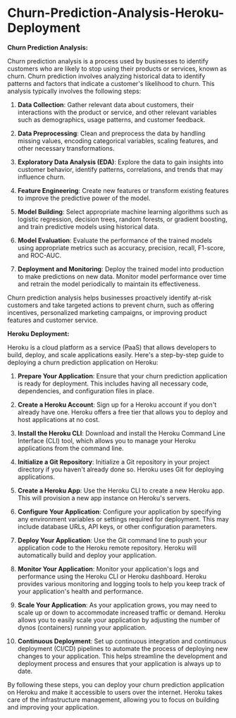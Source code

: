 # Churn-Prediction-Analysis-Heroku-Deployment

**Churn Prediction Analysis:**

Churn prediction analysis is a process used by businesses to identify customers who are likely to stop using their products or services, known as churn. Churn prediction involves analyzing historical data to identify patterns and factors that indicate a customer's likelihood to churn. This analysis typically involves the following steps:

1. **Data Collection**: Gather relevant data about customers, their interactions with the product or service, and other relevant variables such as demographics, usage patterns, and customer feedback.

2. **Data Preprocessing**: Clean and preprocess the data by handling missing values, encoding categorical variables, scaling features, and other necessary transformations.

3. **Exploratory Data Analysis (EDA)**: Explore the data to gain insights into customer behavior, identify patterns, correlations, and trends that may influence churn.

4. **Feature Engineering**: Create new features or transform existing features to improve the predictive power of the model.

5. **Model Building**: Select appropriate machine learning algorithms such as logistic regression, decision trees, random forests, or gradient boosting, and train predictive models using historical data.

6. **Model Evaluation**: Evaluate the performance of the trained models using appropriate metrics such as accuracy, precision, recall, F1-score, and ROC-AUC.

7. **Deployment and Monitoring**: Deploy the trained model into production to make predictions on new data. Monitor model performance over time and retrain the model periodically to maintain its effectiveness.

Churn prediction analysis helps businesses proactively identify at-risk customers and take targeted actions to prevent churn, such as offering incentives, personalized marketing campaigns, or improving product features and customer service.

**Heroku Deployment:**

Heroku is a cloud platform as a service (PaaS) that allows developers to build, deploy, and scale applications easily. Here's a step-by-step guide to deploying a churn prediction application on Heroku:

1. **Prepare Your Application**: Ensure that your churn prediction application is ready for deployment. This includes having all necessary code, dependencies, and configuration files in place.

2. **Create a Heroku Account**: Sign up for a Heroku account if you don't already have one. Heroku offers a free tier that allows you to deploy and host applications at no cost.

3. **Install the Heroku CLI**: Download and install the Heroku Command Line Interface (CLI) tool, which allows you to manage your Heroku applications from the command line.

4. **Initialize a Git Repository**: Initialize a Git repository in your project directory if you haven't already done so. Heroku uses Git for deploying applications.

5. **Create a Heroku App**: Use the Heroku CLI to create a new Heroku app. This will provision a new app instance on Heroku's servers.

6. **Configure Your Application**: Configure your application by specifying any environment variables or settings required for deployment. This may include database URLs, API keys, or other configuration parameters.

7. **Deploy Your Application**: Use the Git command line to push your application code to the Heroku remote repository. Heroku will automatically build and deploy your application.

8. **Monitor Your Application**: Monitor your application's logs and performance using the Heroku CLI or Heroku dashboard. Heroku provides various monitoring and logging tools to help you keep track of your application's health and performance.

9. **Scale Your Application**: As your application grows, you may need to scale up or down to accommodate increased traffic or demand. Heroku allows you to easily scale your application by adjusting the number of dynos (containers) running your application.

10. **Continuous Deployment**: Set up continuous integration and continuous deployment (CI/CD) pipelines to automate the process of deploying new changes to your application. This helps streamline the development and deployment process and ensures that your application is always up to date.

By following these steps, you can deploy your churn prediction application on Heroku and make it accessible to users over the internet. Heroku takes care of the infrastructure management, allowing you to focus on building and improving your application.
